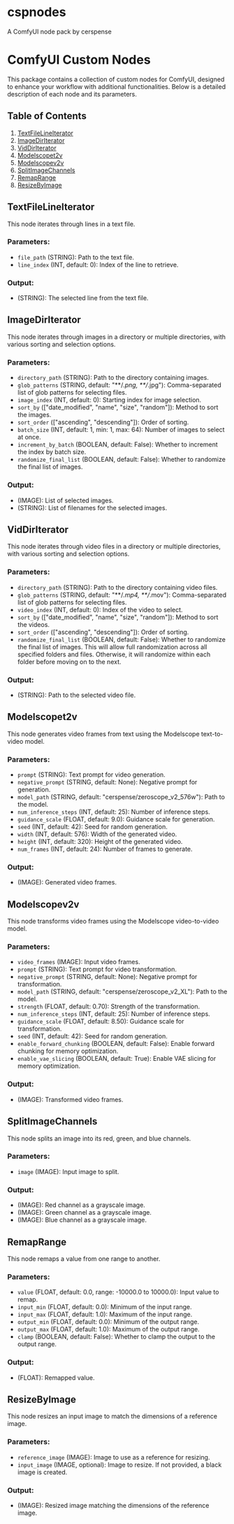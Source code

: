 # cspnodes
A ComfyUI node pack by cerspense

# ComfyUI Custom Nodes

This package contains a collection of custom nodes for ComfyUI, designed to enhance your workflow with additional functionalities. Below is a detailed description of each node and its parameters.

## Table of Contents

1. [TextFileLineIterator](#textfilelineiterator)
2. [ImageDirIterator](#imagediriterator)
3. [VidDirIterator](#viddiriterator)
4. [Modelscopet2v](#modelscopet2v)
5. [Modelscopev2v](#modelscopev2v)
6. [SplitImageChannels](#splitimagechannels)
7. [RemapRange](#remaprange)
8. [ResizeByImage](#resizebyimage)

## TextFileLineIterator

This node iterates through lines in a text file.

### Parameters:
- `file_path` (STRING): Path to the text file.
- `line_index` (INT, default: 0): Index of the line to retrieve.

### Output:
- (STRING): The selected line from the text file.

## ImageDirIterator

This node iterates through images in a directory or multiple directories, with various sorting and selection options.

### Parameters:
- `directory_path` (STRING): Path to the directory containing images.
- `glob_patterns` (STRING, default: "**/*.png, **/*.jpg"): Comma-separated list of glob patterns for selecting files.
- `image_index` (INT, default: 0): Starting index for image selection.
- `sort_by` (["date_modified", "name", "size", "random"]): Method to sort the images.
- `sort_order` (["ascending", "descending"]): Order of sorting.
- `batch_size` (INT, default: 1, min: 1, max: 64): Number of images to select at once.
- `increment_by_batch` (BOOLEAN, default: False): Whether to increment the index by batch size.
- `randomize_final_list` (BOOLEAN, default: False): Whether to randomize the final list of images.

### Output:
- (IMAGE): List of selected images.
- (STRING): List of filenames for the selected images.

## VidDirIterator

This node iterates through video files in a directory or multiple directories, with various sorting and selection options.

### Parameters:
- `directory_path` (STRING): Path to the directory containing video files.
- `glob_patterns` (STRING, default: "**/*.mp4, **/*.mov"): Comma-separated list of glob patterns for selecting files.
- `video_index` (INT, default: 0): Index of the video to select.
- `sort_by` (["date_modified", "name", "size", "random"]): Method to sort the videos.
- `sort_order` (["ascending", "descending"]): Order of sorting.
- `randomize_final_list` (BOOLEAN, default: False): Whether to randomize the final list of images. This will allow full randomization across all specified folders and files. Otherwise, it will randomize within each folder before moving on to the next.

### Output:
- (STRING): Path to the selected video file.

## Modelscopet2v

This node generates video frames from text using the Modelscope text-to-video model.

### Parameters:
- `prompt` (STRING): Text prompt for video generation.
- `negative_prompt` (STRING, default: None): Negative prompt for generation.
- `model_path` (STRING, default: "cerspense/zeroscope_v2_576w"): Path to the model.
- `num_inference_steps` (INT, default: 25): Number of inference steps.
- `guidance_scale` (FLOAT, default: 9.0): Guidance scale for generation.
- `seed` (INT, default: 42): Seed for random generation.
- `width` (INT, default: 576): Width of the generated video.
- `height` (INT, default: 320): Height of the generated video.
- `num_frames` (INT, default: 24): Number of frames to generate.

### Output:
- (IMAGE): Generated video frames.

## Modelscopev2v

This node transforms video frames using the Modelscope video-to-video model.

### Parameters:
- `video_frames` (IMAGE): Input video frames.
- `prompt` (STRING): Text prompt for video transformation.
- `negative_prompt` (STRING, default: None): Negative prompt for transformation.
- `model_path` (STRING, default: "cerspense/zeroscope_v2_XL"): Path to the model.
- `strength` (FLOAT, default: 0.70): Strength of the transformation.
- `num_inference_steps` (INT, default: 25): Number of inference steps.
- `guidance_scale` (FLOAT, default: 8.50): Guidance scale for transformation.
- `seed` (INT, default: 42): Seed for random generation.
- `enable_forward_chunking` (BOOLEAN, default: False): Enable forward chunking for memory optimization.
- `enable_vae_slicing` (BOOLEAN, default: True): Enable VAE slicing for memory optimization.

### Output:
- (IMAGE): Transformed video frames.

## SplitImageChannels

This node splits an image into its red, green, and blue channels.

### Parameters:
- `image` (IMAGE): Input image to split.

### Output:
- (IMAGE): Red channel as a grayscale image.
- (IMAGE): Green channel as a grayscale image.
- (IMAGE): Blue channel as a grayscale image.

## RemapRange

This node remaps a value from one range to another.

### Parameters:
- `value` (FLOAT, default: 0.0, range: -10000.0 to 10000.0): Input value to remap.
- `input_min` (FLOAT, default: 0.0): Minimum of the input range.
- `input_max` (FLOAT, default: 1.0): Maximum of the input range.
- `output_min` (FLOAT, default: 0.0): Minimum of the output range.
- `output_max` (FLOAT, default: 1.0): Maximum of the output range.
- `clamp` (BOOLEAN, default: False): Whether to clamp the output to the output range.

### Output:
- (FLOAT): Remapped value.

## ResizeByImage

This node resizes an input image to match the dimensions of a reference image.

### Parameters:
- `reference_image` (IMAGE): Image to use as a reference for resizing.
- `input_image` (IMAGE, optional): Image to resize. If not provided, a black image is created.

### Output:
- (IMAGE): Resized image matching the dimensions of the reference image.